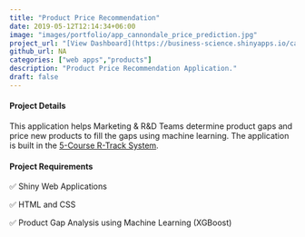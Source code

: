 ```yaml
---
title: "Product Price Recommendation"
date: 2019-05-12T12:14:34+06:00
image: "images/portfolio/app_cannondale_price_prediction.jpg"
project_url: "[View Dashboard](https://business-science.shinyapps.io/cannondale_price_prediction_app/)"
github_url: NA
categories: ["web apps","products"]
description: "Product Price Recommendation Application."
draft: false
---
```



#### Project Details

This application helps Marketing & R&D Teams determine product gaps and price new products to fill the gaps using machine learning. The application is built in the [5-Course R-Track System](https://university.business-science.io/p/5-course-bundle-machine-learning-web-apps-time-series).

#### Project Requirements

✅ Shiny Web Applications

✅ HTML and CSS

✅ Product Gap Analysis using Machine Learning (XGBoost)
